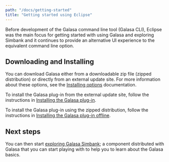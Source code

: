 ```yaml
---
path: "/docs/getting-started"
title: "Getting started using Eclipse"
---
```


Before development of the Galasa command line tool (Galasa CLI), Eclipse was the main focus for getting started with using Galasa and exploring Simbank and it continues to provide an alternative UI experience to the equivalent command line option.


## Downloading and Installing 

You can download Galasa either from a downloadable zip file (zipped distribution) or directly from an external update site. For more information about these options, see the [Installing options](../../docs) documentation. 

To install the Galasa plug-in from the external update site, follow the instructions in [Installing the Galasa plug-in](/docs/getting-started/installing-online). 

To install the Galasa plug-in using the zipped distribution, follow the instructions in [Installing the Galasa plug-in offline](/docs/getting-started/installing-offline). 


## Next steps 

You can then start [exploring Galasa Simbank](/docs/getting-started/simbank); a component distributed with Galasa that you can start playing with to help you to learn about the Galasa basics. 

